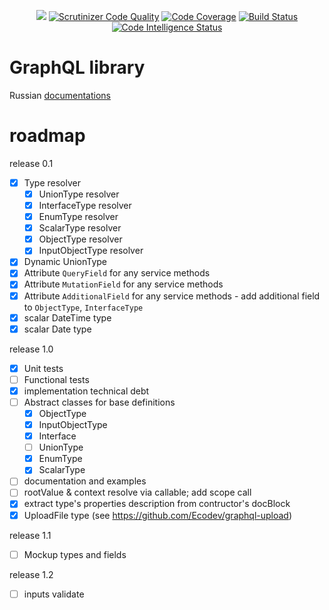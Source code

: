 <p align="center">
    <a href="https://github.com/andrey-mokhov/graphql-php/actions"><img src="https://github.com/andrey-mokhov/graphql-php/workflows/build/badge.svg" /></a>
    <a href="https://scrutinizer-ci.com/g/andrey-mokhov/graphql-php/?branch=master"><img src="https://scrutinizer-ci.com/g/andrey-mokhov/graphql-php/badges/quality-score.png?b=master" alt="Scrutinizer Code Quality" /></a>
    <a href="https://scrutinizer-ci.com/g/andrey-mokhov/graphql-php/?branch=master"><img src="https://scrutinizer-ci.com/g/andrey-mokhov/graphql-php/badges/coverage.png?b=master" alt="Code Coverage" /></a>
    <a href="https://scrutinizer-ci.com/g/andrey-mokhov/graphql-php/build-status/master"><img src="https://scrutinizer-ci.com/g/andrey-mokhov/graphql-php/badges/build.png?b=master" alt="Build Status" /></a>
    <a href="https://scrutinizer-ci.com/code-intelligence"><img src="https://scrutinizer-ci.com/g/andrey-mokhov/graphql-php/badges/code-intelligence.svg?b=master" alt="Code Intelligence Status" /></a>
</p>

# GraphQL library

Russian [documentations](docs/ru/index.md)

# roadmap
release 0.1
- [x] Type resolver
  - [x] UnionType resolver
  - [x] InterfaceType resolver
  - [x] EnumType resolver
  - [x] ScalarType resolver
  - [x] ObjectType resolver
  - [x] InputObjectType resolver
- [x] Dynamic UnionType
- [x] Attribute `QueryField` for any service methods
- [x] Attribute `MutationField` for any service methods
- [x] Attribute `AdditionalField` for any service methods - add additional field to `ObjectType`, `InterfaceType`
- [x] scalar DateTime type
- [x] scalar Date type

release 1.0
- [x] Unit tests
- [ ] Functional tests
- [x] implementation technical debt
- [ ] Abstract classes for base definitions
  - [x] ObjectType
  - [x] InputObjectType
  - [x] Interface
  - [ ] UnionType
  - [x] EnumType
  - [x] ScalarType
- [ ] documentation and examples
- [ ] rootValue & context resolve via callable; add scope call
- [x] extract type's properties description  from  contructor's docBlock
- [x] UploadFile type (see https://github.com/Ecodev/graphql-upload)

release 1.1
- [ ] Mockup types and fields

release 1.2
- [ ] inputs validate
